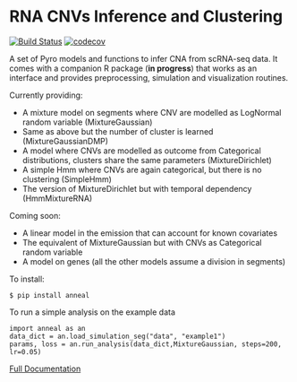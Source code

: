 # RNA CNVs Inference and Clustering


[![Build Status](https://travis-ci.org/Militeee/anneal.svg?branch=master)](https://travis-ci.org/Militeee/anneal)
[![codecov](https://codecov.io/gh/Militeee/anneal/branch/master/graph/badge.svg)](https://codecov.io/gh/Militeee/anneal)


A set of Pyro models and functions to infer CNA from scRNA-seq data. 
It comes with a companion R package (**in progress**) that works as an interface and provides preprocessing, simulation and visualization routines.


Currently providing:

- A mixture model on segments where CNV are modelled as LogNormal random variable (MixtureGaussian) 
- Same as above but the number of cluster is learned (MixtureGaussianDMP)
- A model where CNVs are modelled as outcome from Categorical distributions, clusters share the same parameters (MixtureDirichlet)
- A simple Hmm where CNVs are again categorical, but there is no clustering (SimpleHmm)
- The version of MixtureDirichlet but with temporal dependency  (HmmMixtureRNA)

Coming soon:
- A linear model in the emission that can account for known covariates
- The equivalent of MixtureGaussian but with CNVs as Categorical random variable
- A model on genes (all the other models assume a division in segments)

To install:

`$ pip install anneal`

To run a simple analysis on the example data

```
import anneal as an
data_dict = an.load_simulation_seg("data", "example1")
params, loss = an.run_analysis(data_dict,MixtureGaussian, steps=200, lr=0.05)
```


[Full Documentation](https://annealpyro.readthedocs.io/en/latest/)
